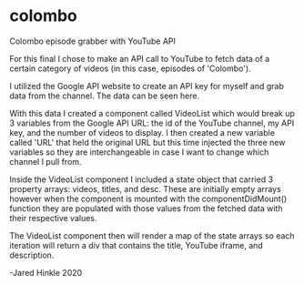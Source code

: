 # colombo
Colombo episode grabber with YouTube API


For this final I chose to make an API call to YouTube to fetch data of a certain category of videos (in this case, episodes of 'Colombo').

I utilized the Google API website to create an API key for myself and grab data from the channel. The data can be seen here.

With this data I created a component called VideoList which would break up 3 variables from the Google API URL: the id of the YouTube channel, my API key, and the number of videos to display. I then created a new variable called 'URL' that held the original URL but this time injected the three new variables so they are interchangeable in case I want to change which channel I pull from.

Inside the VideoList component I included a state object that carried 3 property arrays: videos, titles, and desc. These are initially empty arrays however when the component is mounted with the componentDidMount() function they are populated with those values from the fetched data with their respective values.

The VideoList component then will render a map of the state arrays so each iteration will return a div that contains the title, YouTube iframe, and description.

-Jared Hinkle 2020
